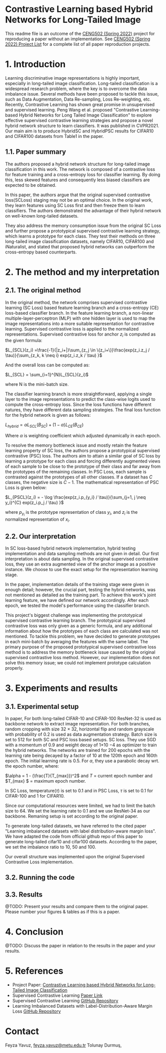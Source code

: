 
# Contrastive Learning based Hybrid Networks for Long-Tailed Image


This readme file is an outcome of the [CENG502 (Spring 2022)](https://ceng.metu.edu.tr/~skalkan/ADL/) project for reproducing a paper without an implementation. See [CENG502 (Spring 2022) Project List]([https://github.com/sinankalkan/CENG502-Spring2021](https://github.com/CENG502-Projects/CENG502-Spring2022)) for a complete list of all paper reproduction projects.

# 1. Introduction

Learning discriminative image representations is highly important, especially in long-tailed image classification. Long-tailed classification is a widespread research problem, where the key is to overcome the data imbalance issue. Several methods have been proposed to tackle this issue, such as Data Augmentation, Data Re-sampling, Loss Re-weighting, etc. Recently, Contrastive Learning has shown great promise in unsupervised and supervised learning. Peng Wang et al. proposed "Contrastive Learning-based Hybrid Networks for Long Tailed Image Classification" to explore effective supervised contrastive learning strategies and propose a novel hybrid network structure to learn classifiers. It was published in CVPR2021. Our main aim is to produce HybridSC and HybridPSC results for CIFAR10 and CIFAR100 datasets from Table1 in the paper.

## 1.1. Paper summary

The authors proposed a hybrid network structure for long-tailed image classification in this work. The network is composed of a contrastive loss for feature training and a cross-entropy loss for classifier learning. By doing this, less skewed features and consequently less biased classifiers are expected to be obtained.

In this paper, the authors argue that the original supervised contrastive loss(SCLoss) staging may not be an optimal choice. In the original work, they learn features using SC Loss first and then freeze them to learn classifiers. The authors demonstrated the advantage of their hybrid network on well-known long-tailed datasets.

They also address the memory consumption issue from the original SC Loss and further propose a prototypical supervised contrastive learning strategy, which learns a prototype for each class. They test their methods on three long-tailed image classification datasets, namely CIFAR10, CIFAR100 and iNaturalist, and stated that proposed hybrid networks can outperform the cross-entropy based counterparts.

# 2. The method and my interpretation

## 2.1. The original method

In the original method, the network comprises supervised contrastive learning (SC Loss) based feature learning branch and a cross-entropy (CE) loss-based classifier branch. In the feature learning branch, a non-linear multiple-layer-perceptron (MLP) with one hidden layer is used to map the image representations into a more suitable representation for contrastive learning. Supervised contrastive loss is applied to the normalized representations. Supervised contrastive loss for anchor $z_i$ is computed as the given formula: 

$L_{SCL}(z_i) =\frac{-1}{|z_i+|}\sum_{z_j \in \{z_i+\}}\frac{exp(z_i.z_j / \tau)}{\sum_{z_k, k \neq i} exp(z_i.z_k / \tau) }$

And the overall loss can be computed as:

$L_{SCL} = \sum_{i=1}^{N}L_{SCL}(z_i)$

where N is the mini-batch size.


The classifier learning branch is more straightforward, applying a single layer to the image representations to predict the class-wise logits used to compute the cross-entropy loss. Since the loss functions have different natures, they have different data sampling strategies. The final loss function for the hybrid network is given as follows:

$L_{hybrid} = \alpha L_{SCL}(B_{SC}) + (1-\alpha) L_{CE}(B_{CE})$

Where $\alpha$ is weighting coefficient which adjusted dynamically in each epoch.

To resolve the memory bottleneck issue and mostly retain the feature learning property of SC loss, the authors propose a prototypical supervised contrastive (PSC) loss. The authors aim to attain a similar goal of SC loss by learning a prototype for each class and forcing differently augmented views of each sample to be close to the prototype of their class and far away from the prototypes of the remaining classes. In PSC Loss, each sample is contrasted against the prototypes of all other classes. If a dataset has $C$ classes, the negative size is $C − 1$. The mathematical representation of PSC Loss is given below:

$L_{PSCL}(z_i) = - \log \frac{exp(z_i.p_{y_i} / \tau)}{\sum_{j=1, j \neq y_i}^{C} exp(z_i.p_j / \tau) }$

where $p_{y_i}$ is the prototype representation of class $y_i$,  and $z_i$ is the normalized representation of $x_i$.


## 2.2. Our interpretation 

In SC loss-based hybrid network implementation, hybrid testing implementation and data sampling methods are not given in detail. Our first interpretation is about data sampling. In the original supervised contrastive loss, they use an extra augmented view of the anchor image as a positive instance. We choose to use the exact setup for the representation learning stage.

In the paper, implementation details of the training stage were given in enough detail; however, the crucial part, testing the hybrid networks, was not mentioned as detailed as the training part. To achieve this work's joint learning feature, we have defined our network accordingly. After each epoch, we tested the model's performance using the classifier branch.

This project's biggest challenge was implementing the prototypical supervised contrastive learning branch. The prototypical supervised contrastive loss was only given as a generic formula, and any additional information about how the prototypes of each class are calculated was not mentioned. To tackle this problem, we have decided to generate prototypes in each mini-batch by averaging the features with the same label. The primary purpose of the proposed prototypical supervised contrastive loss method is to address the memory bottleneck issue caused by the original supervised contrastive loss method. However, our implementation does not solve this memory issue; we could not implement prototype calculation properly.


# 3. Experiments and results

## 3.1. Experimental setup
In paper, For both long-tailed CIFAR-10 and CIFAR-100 ResNet-32 is used as backbone network to extract image representation. For both branches, random cropping with size 32 × 32, horizontal flip and random grayscale with probability of 0.2 is used as data augmentation strategy. Batch size is set to 512 for both SC and PSC loss based setups. SC loss. They use SGD with a momentum of 0.9
and weight decay of 1×10 −4 as optimizer to train the hybrid networks. The networks are trained for 200 epochs with the learning rate being decayed by a factor of 10 at the 120th epoch and 160th epoch. The initial learning rate is 0.5. For $\alpha$, they use a parabolic decay wrt. the epoch number, where:

$\alpha = 1 - (\frac{T}{T_{max}})^2$ and $T$ = current epoch number and $T_{max} $ = maximum epoch number. 

In SC Loss, temperature($\tau$) is set to 0.1 and in PSC Loss, $\tau$ is set to 0.1 for CIFAR-100 and 1 for CIFAR10.

Since our computational resources were limited, we had to limit the batch size to 64. We set the learning rate to 0.1 and we use ResNet-34 as our backbone. Remaning setup is set according to the original paper.

To generate long-tailed datasets, we have referred to the cited paper "Learning imbalanced datasets with label
distribution-aware margin loss". We have adapted the code from official github repo of this paper to generate long-tailed cifar10 and cifar100 datasets. According to the paper, we set the imbalance ratio to 10, 50 and 100.

Our overall structure was implemented upon the original Supervised Contrastive Loss implementation.  

## 3.2. Running the code
## 3.3. Results

@TODO: Present your results and compare them to the original paper. Please number your figures & tables as if this is a paper.

# 4. Conclusion

@TODO: Discuss the paper in relation to the results in the paper and your results.

# 5. References

- Project Paper: [Contrastive Learning based Hybrid Networks for Long-Tailed Image
Classification](https://arxiv.org/abs/2103.14267)
- Supervised Contrastive Learning [Paper Link](https://arxiv.org/abs/2004.11362)
- Supervised Contrastive Learning [GitHub Repository](https://github.com/HobbitLong/SupContrast)
- Learning Imbalanced Datasets with Label-Distribution-Aware Margin Loss [GitHub Repository](https://github.com/YyzHarry/imbalanced-semi-self)
# Contact

Feyza Yavuz, feyza.yavuz@metu.edu.tr
Tolunay Durmuş, 
